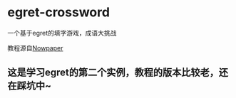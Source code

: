 # egret-crossword
一个基于egret的填字游戏，成语大挑战

教程源自[Nowpaper](http://www.cnblogs.com/nowpaper/category/779793.html)

## 这是学习egret的第二个实例，教程的版本比较老，还在踩坑中~

